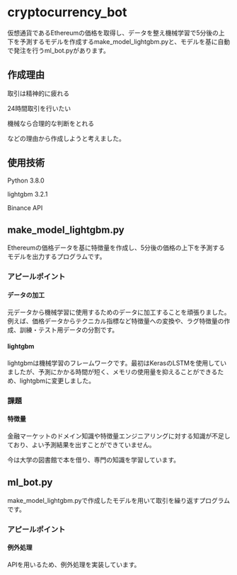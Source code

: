 # cryptocurrency_bot

仮想通貨であるEthereumの価格を取得し、データを整え機械学習で5分後の上下を予測するモデルを作成するmake_model_lightgbm.pyと、モデルを基に自動で発注を行うml_bot.pyがあります。

## 作成理由

取引は精神的に疲れる

24時間取引を行いたい

機械なら合理的な判断をとれる

などの理由から作成しようと考えました。

## 使用技術

Python 3.8.0

lightgbm 3.2.1

Binance API

## make_model_lightgbm.py

Ethereumの価格データを基に特徴量を作成し、5分後の価格の上下を予測するモデルを出力するプログラムです。

### アピールポイント

#### データの加工

元データから機械学習に使用するためのデータに加工することを頑張りました。
例えば、価格データからテクニカル指標など特徴量への変換や、ラグ特徴量の作成、訓練・テスト用データの分割です。

#### lightgbm

lightgbmは機械学習のフレームワークです。最初はKerasのLSTMを使用していましたが、予測にかかる時間が短く、メモリの使用量を抑えることができるため、lightgbmに変更しました。

### 課題

#### 特徴量

金融マーケットのドメイン知識や特徴量エンジニアリングに対する知識が不足しており、よい予測結果を出すことができていません。

今は大学の図書館で本を借り、専門の知識を学習しています。

## ml_bot.py

make_model_lightgbm.pyで作成したモデルを用いて取引を繰り返すプログラムです。

### アピールポイント

#### 例外処理

APIを用いるため、例外処理を実装しています。

